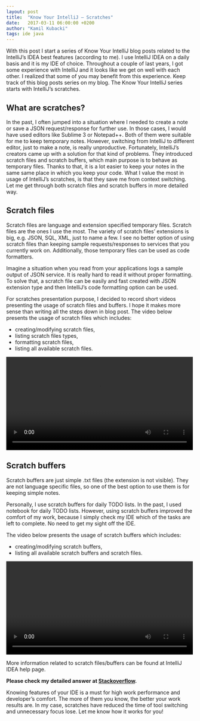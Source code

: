 ```yaml
---
layout: post
title:  "Know Your IntelliJ – Scratches"
date:   2017-03-11 06:00:00 +0200
author: "Kamil Kubacki"
tags: ide java
---
```


With this post I start a series of Know Your IntelliJ blog posts related
to the IntelliJ’s IDEA best features (according to me).
I use IntelliJ IDEA on a daily basis and it is my IDE of choice.
Throughout a couple of last years, I got some experience with IntelliJ
and it looks like we get on well with each other. I realized that
some of you may benefit from this experience.
Keep track of this blog posts series on my blog.
The Know Your IntelliJ series starts with IntelliJ’s scratches.

## What are scratches?
In the past, I often jumped into a situation where I needed to create
a note or save a JSON request/response for further use. In those cases,
I would have used editors like Sublime 3 or Notepad++. Both of them
were suitable for me to keep temporary notes. However, switching
from IntelliJ to different editor, just to make a note, is really unproductive.
Fortunately, IntelliJ’s creators came up with a solution for that kind of problems.
They introduced scratch files and scratch buffers, which main
purpose is to behave as temporary files. Thanks to that,
it is a lot easier to keep your notes in the same same place in which you keep your code.
What I value the most in usage of IntelliJ’s scratches, is that they save me from context switching.
Let me get through both scratch files and scratch buffers in more detailed way.

## Scratch files
Scratch files are language and extension specified temporary files.
Scratch files are the ones I use the most. The variety of scratch
files’ extensions is big, e.g. JSON, SQL, XML, just to name a few.
I see no better option of using scratch files than keeping sample
requests/responses to services that you currently work on. Additionally,
those temporary files can be used as code formatters.

Imagine a situation when you read from your applications
logs a sample output of JSON service.
It is really hard to read it without proper formatting.
To solve that, a scratch file can be easily and fast
created with JSON extension type and then IntelliJ’s code formatting option can be used.

For scratches presentation purpose, I decided to record short videos
presenting the usage of scratch files and buffers.
I hope it makes more sense than writing all the steps down in blog post.
The video below presents the usage of scratch files which includes:
* creating/modifying scratch files,
* listing scratch files types,
* formatting scratch files,
* listing all available scratch files.

<video width="500" controls>
    <source src="/files/blog/know-your-intellij-scratches/ScratchFiles.mp4" type="video/mp4">
</video>


## Scratch buffers
Scratch buffers are just simple .txt files (the extension is not visible).
They are not language specific files, so one of the best option to use
them is for keeping simple notes.

Personally, I use scratch buffers
for daily TODO lists. In the past, I used notebook for daily TODO lists.
However, using scratch buffers improved the comfort of my work,
because I simply check my IDE which of the tasks are left to complete.
No need to get my sight off the IDE.

The video below presents the usage of scratch buffers which includes:
* creating/modifying scratch buffers,
* listing all available scratch buffers and scratch files.

<video width="500" controls>
    <source src="/files/blog/know-your-intellij-scratches/ScratchBuffer.mp4" type="video/mp4">
</video>

More information related to scratch files/buffers can be found
at IntelliJ IDEA help page.

<b>Please check my detailed answer at
[Stackoverflow](https://stackoverflow.com/questions/41117918/how-to-format-pasted-json-in-intellij-android-studio/41148344#41148344).</b>

Knowing features of your IDE is a must for high work
performance and developer’s comfort. The more of them you know,
the better your work results are. In my case, scratches have reduced
the time of tool switching and unnecessary focus lose.
Let me know how it works for you!
